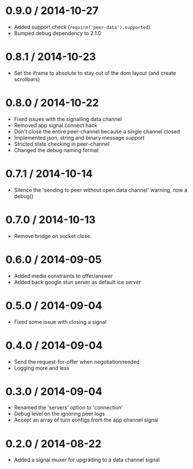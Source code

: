 
0.9.0 / 2014-10-27
==================

 * Added support check (`require('peer-data').supported`)
 * Bumped debug dependency to 2.1.0

0.8.1 / 2014-10-23
==================

 * Set the iframe to absolute to stay out of the dom layout (and create scrollbars)

0.8.0 / 2014-10-22
==================

 * Fixed issues with the signalling data channel
 * Removed app signal connect hack
 * Don't close the entire peer-channel because a single channel closed
 * Implemented json, string and binary message support
 * Stricted state checking in peer-channel
 * Changed the debug naming format

0.7.1 / 2014-10-14
==================

 * Silence the 'sending to peer without open data channel' warning, now a debug()

0.7.0 / 2014-10-13
==================

 * Remove bridge on socket close.

0.6.0 / 2014-09-05
==================

 * Added media constraints to offer/answer
 * Added back google stun server as default ice server

0.5.0 / 2014-09-04
==================

 * Fixed some issue with closing a signal

0.4.0 / 2014-09-04
==================

 * Send the request-for-offer when negotiationneeded
 * Logging more and less

0.3.0 / 2014-09-04
==================

 * Renamed the 'servers' option to 'connection'
 * Debug level on the ignoring peer logs
 * Accept an array of turn configs from the app channel signal

0.2.0 / 2014-08-22
==================

 * Added a signal muxer for upgrading to a data channel signal
